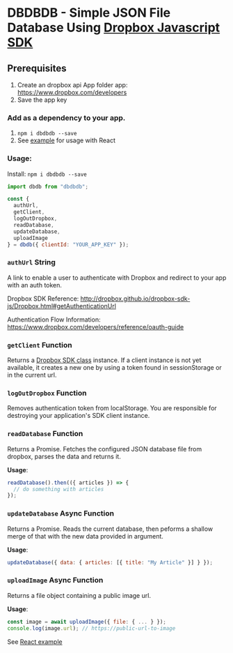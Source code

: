 # DBDBDB - Simple JSON File Database Using [Dropbox Javascript SDK](https://github.com/dropbox/dropbox-sdk-js)

## Prerequisites

1. Create an dropbox api App folder app: https://www.dropbox.com/developers
2. Save the app key

### Add as a dependency to your app.

1. `npm i dbdbdb --save`
2. See [example](https://github.com/jonathanhudak/dbdb/tree/master/src/demo) for usage with React

### Usage:

Install: `npm i dbdbdb --save`

```js
import dbdb from "dbdbdb";

const {
  authUrl,
  getClient,
  logOutDropbox,
  readDatabase,
  updateDatabase,
  uploadImage
} = dbdb({ clientId: "YOUR_APP_KEY" });
```

### `authUrl` String

A link to enable a user to authenticate with Dropbox and redirect to your app with an auth token.

Dropbox SDK Reference: http://dropbox.github.io/dropbox-sdk-js/Dropbox.html#getAuthenticationUrl

Authentication Flow Information: https://www.dropbox.com/developers/reference/oauth-guide

### `getClient` Function

Returns a [Dropbox SDK class](http://dropbox.github.io/dropbox-sdk-js/Dropbox.html) instance. If a client instance is not yet available, it creates a new one by using a token found in sessionStorage or in the current url.

### `logOutDropbox` Function

Removes authentication token from localStorage. You are responsible for destroying your application's SDK client instance.

### `readDatabase` Function

Returns a Promise. Fetches the configured JSON database file from dropbox, parses the data and returns it.

**Usage**:

```js
readDatabase().then(({ articles }) => {
  // do something with articles
});
```

### `updateDatabase` Async Function

Returns a Promise. Reads the current database, then peforms a shallow merge of that with the new data provided in argument.

**Usage**:

```js
updateDatabase({ data: { articles: [{ title: "My Article" }] } });
```

### `uploadImage` Async Function

Returns a file object containing a public image url.

**Usage**:

```js
const image = await uploadImage({ file: { ... } });
console.log(image.url); // https://public-url-to-image
```

See [React example](https://github.com/jonathanhudak/dbdb/tree/master/src/demo)
